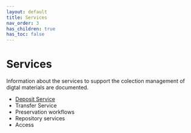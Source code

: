 ```yaml
---
layout: default
title: Services
nav_order: 3
has_children: true
has_toc: false
---
```


# Services
Information about the services to support the colection management of digtal materials are documented.

* [Deposit Service](https://digitalpreservation-docs.lib.cam.ac.uk/deposit-service.html)
* Transfer Service 
* Preservation workflows 
* Repository services 
* Access 